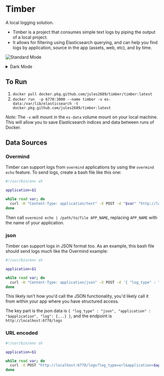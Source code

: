 # Timber

A local logging solution.

- Timber is a project that consumes simple text logs by piping the output of a local project.
- It allows for filtering using Elasticsearch querying, and can help you find logs by application, source in the app (assets, web, etc), and by time.

![Standard Mode](https://user-images.githubusercontent.com/3074765/79073918-3c416700-7cb7-11ea-81d2-73e71cdbf03d.png)

<details>
  <summary>Dark Mode</summary>

  <img src="https://user-images.githubusercontent.com/3074765/79073919-43687500-7cb7-11ea-9691-8750e12c6bcf.png" alt="Dark Mode Screenshot">

</details>

## To Run

1. `docker pull docker.pkg.github.com/jules2689/timber/timber:latest`
2. `docker run  -p 6778:3000 --name timber -v es-data:/var/lib/elasticsearch -t docker.pkg.github.com/jules2689/timber:latest`

_Note:_ The `-v` will mount in the `es-data` volume mount on your local machine. This will allow you to save Elasticsearch indices and data between runs of Docker.

## Data Sources

### Overmind

Timber can support logs from `overmind` applications by using the `overmind echo` feature. To send logs, create a bash file like this one:

```bash
#!/usr/bin/env sh

application=$1

while read var; do
  curl -H "Content-Type: application/text" -X POST -d "$var" "http://localhost:6778/logs?log_type=overmind&application=$application" >/dev/null 2>&1
done
```

Then call `overmind echo | /path/to/file APP_NAME`, replacing `APP_NAME` with the name of your application.

### json

Timber can support logs in JSON format too. As an example, this bash file should send logs much like the Overmind example:

```bash
#!/usr/bin/env sh

application=$1

while read var; do
  curl -H "Content-Type: application/json" -X POST -d '{ "log_type" : "json", "application" : "$application", "log": {...} }' "http://localhost:6778/logs" >/dev/null 2>&1
done
```

This likely isn't how you'd call the JSON functionality, you'd likely call it from within your app where you have structured access.

The key part is the json data is `{ "log_type" : "json", "application" : "$application", "log": {...} }`, and the endpoint is `http://localhost:6778/logs`

### URL encoded

```bash
#!/usr/bin/env sh

application=$1

while read var; do
  curl -X POST "http://localhost:6778/logs?log_type=url&application=$application&log=my_special_url_encoded_log" >/dev/null 2>&1
done
```
